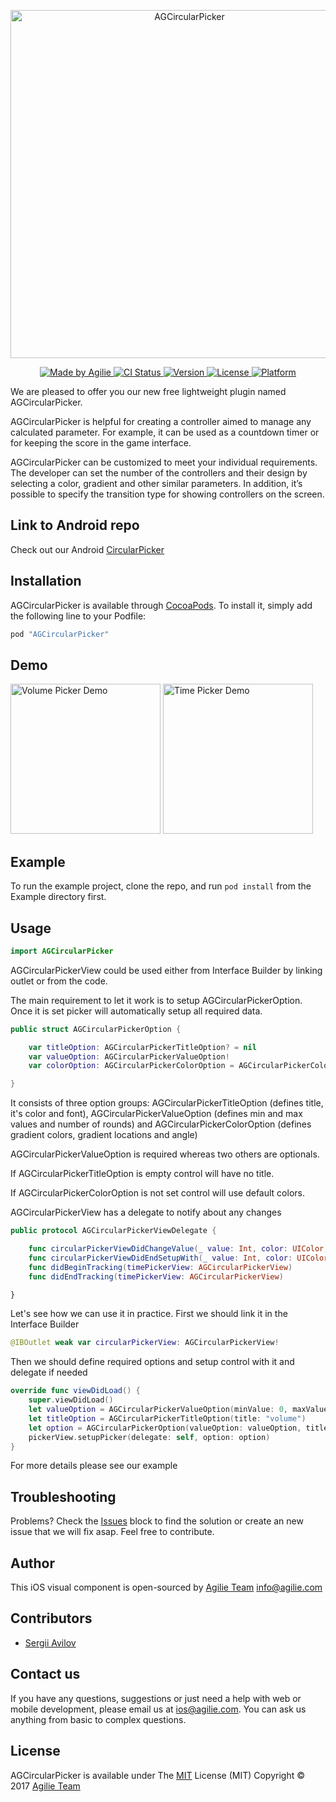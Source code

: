 <p align="center">

<img src="https://user-images.githubusercontent.com/4165054/27869128-a00026e2-61a7-11e7-978f-451bcd304a2b.png" alt="AGCircularPicker" title="AGCircularPicker" width="557"/>
</p>

<p>

</p>

<p align="center">

<a href="https://www.agilie.com?utm_source=github&utm_medium=referral&utm_campaign=Git_Swift&utm_term=AGCircularPicker">
<img src="https://img.shields.io/badge/Made%20by-Agilie-green.svg?style=flat" alt="Made by Agilie">
</a>

<a href="https://travis-ci.org/savilov/AGCircularPicker">
<img src="http://img.shields.io/travis/agilie/AGCircularPicker.svg?style=flat" alt="CI Status">
</a>

<a href="http://cocoapods.org/pods/AGCircularPicker">
<img src="https://img.shields.io/cocoapods/v/AGCircularPicker.svg?style=flat" alt="Version">
</a>

<a href="http://cocoapods.org/pods/AGCircularPicker">
<img src="https://img.shields.io/cocoapods/l/AGCircularPicker.svg?style=flat" alt="License">
</a>

<a href="http://cocoapods.org/pods/AGCircularPicker">
<img src="https://img.shields.io/cocoapods/p/AGCircularPicker.svg?style=flat" alt="Platform">
</a>

</p>

We are pleased to offer you our new free lightweight plugin named AGCircularPicker.

AGCircularPicker is helpful for creating a controller aimed to manage any calculated parameter. For example, it can be used as a countdown timer or for keeping the score in the game interface.

AGCircularPicker can be customized to meet your individual requirements. The developer can set the number of the controllers and their design by selecting a color, gradient and other similar parameters. In addition, it’s possible to specify the transition type for showing controllers on the screen.

## Link to Android repo

Check out our Android [CircularPicker](https://github.com/agilie/CircularPicker)

## Installation

AGCircularPicker is available through [CocoaPods](http://cocoapods.org). To install
it, simply add the following line to your Podfile:

```ruby
pod "AGCircularPicker"
```

## Demo

<img src="https://j.gifs.com/1jJy8m.gif" alt="Volume Picker Demo" width="240"> <img src="https://j.gifs.com/58NDNK.gif" alt="Time Picker Demo" width="240">

## Example

To run the example project, clone the repo, and run `pod install` from the Example directory first.

## Usage

```swift
import AGCircularPicker
```

AGCircularPickerView could be used either from Interface Builder by linking outlet or from the code.

The main requirement to let it work is to setup AGCircularPickerOption. Once it is set picker will automatically setup all required data.

```swift
public struct AGCircularPickerOption {

    var titleOption: AGCircularPickerTitleOption? = nil
    var valueOption: AGCircularPickerValueOption!
    var colorOption: AGCircularPickerColorOption = AGCircularPickerColorOption()

}
```

It consists of three option groups: AGCircularPickerTitleOption (defines title, it's color and font), AGCircularPickerValueOption (defines min and max values and number of rounds) and AGCircularPickerColorOption (defines gradient colors, gradient locations and angle)

AGCircularPickerValueOption is required whereas two others are optionals.

If AGCircularPickerTitleOption is empty control will have no title.

If AGCircularPickerColorOption is not set control will use default colors.

AGCircularPickerView has a delegate to notify about any changes 

```swift
public protocol AGCircularPickerViewDelegate {

    func circularPickerViewDidChangeValue(_ value: Int, color: UIColor, index: Int)
    func circularPickerViewDidEndSetupWith(_ value: Int, color: UIColor, index: Int)
    func didBeginTracking(timePickerView: AGCircularPickerView)
    func didEndTracking(timePickerView: AGCircularPickerView)

}
```

Let's see how we can use it in practice. First we should link it in the Interface Builder

```swift
@IBOutlet weak var circularPickerView: AGCircularPickerView!
```

Then we should define required options and setup control with it and delegate if needed

```swift
override func viewDidLoad() {
    super.viewDidLoad()
    let valueOption = AGCircularPickerValueOption(minValue: 0, maxValue: 100)
    let titleOption = AGCircularPickerTitleOption(title: "volume")
    let option = AGCircularPickerOption(valueOption: valueOption, titleOption: titleOption)
    pickerView.setupPicker(delegate: self, option: option)
}
```

For more details please see our example

## Troubleshooting
Problems? Check the [Issues](https://github.com/agilie/AGCircularPicker/issues) block
to find the solution or create an new issue that we will fix asap. Feel free to contribute.


## Author
This iOS visual component is open-sourced by [Agilie Team](https://www.agilie.com?utm_source=github&utm_medium=referral&utm_campaign=Git_Swift&utm_term=AGCircularPicker) <info@agilie.com>


## Contributors
- [Sergii Avilov](https://github.com/savilov)


## Contact us
If you have any questions, suggestions or just need a help with web or mobile development, please email us at
<ios@agilie.com>. You can ask us anything from basic to complex questions.

## License

AGCircularPicker is available under
The [MIT](LICENSE.md) License (MIT) Copyright © 2017 [Agilie Team](https://www.agilie.com?utm_source=github&utm_medium=referral&utm_campaign=Git_Swift&utm_term=AGCircularPicker)

